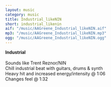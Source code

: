 ```yaml
---
layout: music
category: music
title: Industrial_likeNIN
short: industrial_likenin
aif: "/music/AAGreene_Industrial_likeNIN.aif"
mp3: "/music/AAGreene_Industrial_likeNIN.mp3"
ogg: "/music/AAGreene_Industrial_likeNIN.ogg"
---
```


<b>Industrial</b>
<br /><br />
Sounds like Trent Reznor/NIN <br />
Chill industrial beat with guitars, drums & synth <br />
Heavy hit and increased energy/intensity @ 1:06 <br />
Changes feel @ 1:32